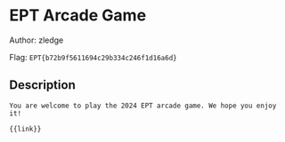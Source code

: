 # EPT Arcade Game
Author: zledge

Flag: `EPT{b72b9f5611694c29b334c246f1d16a6d}`
## Description
```
You are welcome to play the 2024 EPT arcade game. We hope you enjoy it!

{{link}}
```


